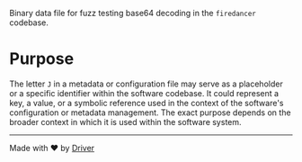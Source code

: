 <!--------------------------------------------------------------------------------->
<!-- IMPORTANT: This file is auto-generated by Driver (https://driver.ai). -------->
<!-- Manual edits may be overwritten on future commits. --------------------------->
<!--------------------------------------------------------------------------------->

Binary data file for fuzz testing base64 decoding in the `firedancer` codebase.

# Purpose
The letter `J` in a metadata or configuration file may serve as a placeholder or a specific identifier within the software codebase. It could represent a key, a value, or a symbolic reference used in the context of the software's configuration or metadata management. The exact purpose depends on the broader context in which it is used within the software system.

---
Made with ❤️ by [Driver](https://www.driver.ai/)